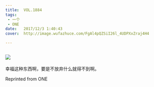 ```yaml
---
title:	VOL.1884
tags:
 - 一个
 - ONE
date:	2017/12/3 1:40:43
cover:	http://image.wufazhuce.com/FgAl4pQZSiI26l_4UDPXxZraj4H4

---
```

![](http://image.wufazhuce.com/FgAl4pQZSiI26l_4UDPXxZraj4H4)
---

幸福这种东西啊，要是不放弃什么就得不到啊。
 
Reprinted from ONE
